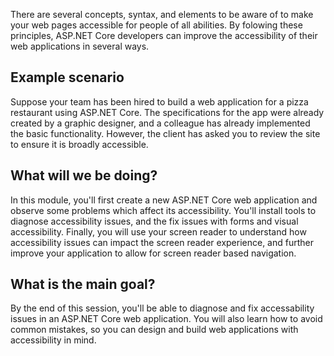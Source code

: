 There are several concepts, syntax, and elements to be aware of to make your web pages accessible for people of all abilities. By folowing these principles, ASP.NET Core developers can improve the accessibility of their web applications in several ways.

## Example scenario

Suppose your team has been hired to build a web application for a pizza restaurant using ASP.NET Core. The specifications for the app were already created by a graphic designer, and a colleague has already implemented the basic functionality. However, the client has asked you to review the site to ensure it is broadly accessible.

## What will we be doing?

In this module, you'll first create a new ASP.NET Core web application and observe some problems which affect its accessibility. You'll install tools to diagnose accessibility issues, and the fix issues with forms and visual accessibility. Finally, you will use your screen reader to understand how accessibility issues can impact the screen reader experience, and further improve your application to allow for screen reader based navigation.

## What is the main goal?

By the end of this session, you'll be able to diagnose and fix accessability issues in an ASP.NET Core web application. You will also learn how to avoid common mistakes, so you can design and build web applications with accessibility in mind.
